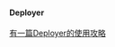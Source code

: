 
#### Deployer
[有一篇Deployer的使用攻略](learnku.com/articles/13242/another-introduction-to-the-use-of-deployer)
